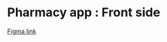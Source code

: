 # Pharmacy app : Front side
[Figma link](https://www.figma.com/file/nTmRHV6vdlzhmdPB84kucp/iHealth---pharmacy-and-health-UI-kit-(Community)?node-id=0%3A1)